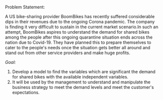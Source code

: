 Problem Statement:

A US bike-sharing provider BoomBikes has recently suffered considerable dips in their revenues due to the ongoing Corona pandemic. The company is finding it very difficult to sustain in the current market scenario.In such an attempt, BoomBikes aspires to understand the demand for shared bikes among the people after this ongoing quarantine situation ends across the nation due to Covid-19. They have planned this to prepare themselves to cater to the people's needs once the situation gets better all around and stand out from other service providers and make huge profits.

*Goal:*

1. Develop a model to find the variables which are significant the demand for shared bikes with the available independent variables.
2. It will be used by the management to understand and manipulate the business strategy to meet the demand levels and meet the customer's expectations.
